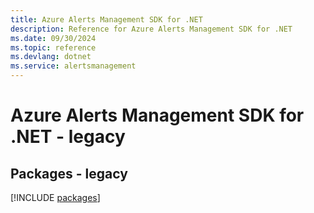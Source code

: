 ```yaml
---
title: Azure Alerts Management SDK for .NET
description: Reference for Azure Alerts Management SDK for .NET
ms.date: 09/30/2024
ms.topic: reference
ms.devlang: dotnet
ms.service: alertsmanagement
---
```

# Azure Alerts Management SDK for .NET - legacy
## Packages - legacy
[!INCLUDE [packages](alerts-management-index.md)]